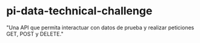 # pi-data-technical-challenge
"Una API que permita interactuar con datos de prueba y realizar peticiones GET, POST y DELETE."
